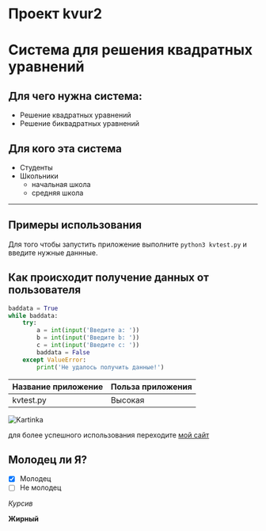 # Проект kvur2

# Система для решения квадратных уравнений

## Для чего нужна система:

* Решение квадратных уравнений
* Решение биквадратных уравнений

## Для кого эта система

* Студенты
* Школьники
    * начальная школа
    * средняя школа

* * *

## Примеры использования

 Для того чтобы запустить приложение выполните `python3 kvtest.py` и введите нужные даннные.

## Как происходит получение данных от пользователя

```python
baddata = True
while baddata:
    try:
        a = int(input('Введите а: '))
        b = int(input('Введите b: '))
        c = int(input('Введите с: '))
        baddata = False
    except ValueError:
        print('Не удалось получить данные!')
```
|Название приложение|Польза приложения|
|-------------------|-----------------|
|kvtest.py|Высокая|

![Kartinka](https://office-guru.ru/wp-content/uploads/2021/08/python-logo.jpeg)

для более успешного использования переходите [мой сайт](http://nadejnei.net "Самый крутой сайт")

## Молодец ли Я?
- [x] Молодец
- [ ] Не молодец

*Курсив*

__Жирный__